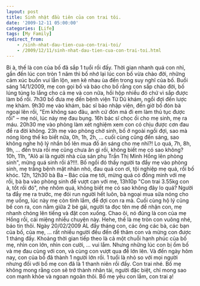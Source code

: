 ```yaml
---
layout: post
title: Sinh nhật đầu tiên của con trai tôi.
date: '2009-12-11 05:00:00'
categories: [Life]
tags: [My Family]
redirect_from: 
    - /sinh-nhat-dau-tien-cua-con-trai-toi/
    - /2009/12/11/sinh-nhat-dau-tien-cua-con-trai-toi.html
---
```


Bi à, thế là con của bố đã sắp 1 tuổi rồi đấy. Thời gian nhanh quá con nhỉ, gần đến lúc con tròn 1 năm thì bố nhớ lại lúc con bố vừa chào đời, những cảm xúc buồn vui lẫn lộn, xen kẽ nhau ùa đến trong suy nghĩ của bố.
Buổi sáng 14/1/2009, mẹ con gọi bố và báo cho bố rằng con sắp chào đời, bố lúng túng lo lắng cho cả mẹ và con nữa, hồi hộp nhiều đó chứ vì sắp được làm bố rồi. 7h30 bố đưa mẹ đến bệnh viện Từ Dũ khám, ngồi đợi đến lược mẹ khám. 9h30 mẹ vào khám, bác sĩ bảo nhập viện, đến giờ bố đón bà ngoại lên rồi, "Em không sao đâu, anh cứ đón má đi em làm thủ tục được rồi" – mẹ nói, lúc này mẹ đau bụng. 16h bác sĩ chọc ối cho mẹ sinh, mẹ ra máu. 20h30 mẹ vào phòng làm xét nghiệm xem con có chịu được cơn đau để ra đời không. 23h mẹ vào phòng chờ sinh, bố ở ngoài ngồi đợi, sao mà nóng lòng thế ko biết nữa, 0h, 1h, 2h, … cuối cùng cũng đến sáng, sao không nghe hộ lý nhắn bố lên mua đồ ăn sáng cho mẹ nhỉ?! Lo quá, 7h, 8h, 9h, … đến trưa rồi mẹ cũng chưa ăn gì rồi, không biết mẹ có sao không? 10h, 11h, "Alô ai là người nhà của sản phụ Trần Thị Minh Hồng lên phòng sinh", mừng quá sinh rồi á?!!!. Bố ngồi đó thấy người ta đẩy mẹ vào phòng sinh, mẹ trắng bệnh mặt nhăn nhó, đau quá con ơi, tội nghiệp mẹ quá, rồi bố khóc. 12h, 12h30 bà Ba – Bác của mẹ tới, mừng quá có đồng minh với mẹ rồi, bà ba vào phòng sinh để vượt cạn với mẹ, 13h10p "Con trai 3.55kg con à, tốt rồi đó", nhẹ nhõm quá, không biết mẹ có sao không đây lo quá? Người ta đẩy mẹ ra trước, mẹ đói run người hết luôn, bà ngoại mua sữa nóng cho mẹ uống, lúc này mẹ còn tỉnh lắm, để đợi con ra mà. Cuối cùng hộ lý cũng bế con ra, con nằm giữa 2 bé gái, người ta đọc tên mẹ để nhận con, mẹ nhanh chóng lên tiếng và đặt con xuống. Chao ôi, nó đúng là con của mẹ Hồng rồi, cái miệng nhiều chuyện này. Hehe, thế là mẹ tròn con vuông nhé, báo tin thôi.
Ngày 20/02/2009 AL đầy tháng con, các ông các bà, các bạn của bố, của mẹ, … rất nhiều người đều đến để thăm con và mừng con được 1 tháng đấy.
Khoảng thời gian tiếp theo là cả một chuỗi hạnh phúc của bố mẹ, nhìn con lớn, nhìn con cười, … vui lắm. Nhưng những lúc con bị ốm bố và mẹ đau cùng với con, và cùng con vượt qua để lớn lên.
Và đến ngày hôm nay, con của bố đã thành 1 người lớn rồi. 1 tuổi là nhỏ so với mọi người nhưng đối với bố mẹ con đã là 1 thanh niên rồi đấy. Con trai nhé.
Bố mẹ không mong rằng con sẽ trở thành nhân tài, người đặc biệt, chỉ mong sao con mạnh khỏe và ngoan ngoãn thôi.
Bố mẹ yêu con lắm, con trai ạ!